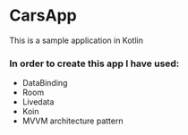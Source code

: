 # CarsApp
This is a sample application in Kotlin

### In order to create this app I have used:
  * DataBinding
  * Room
  * Livedata
  * Koin
  * MVVM architecture pattern

